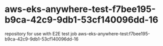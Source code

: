 # aws-eks-anywhere-test-f7bee195-b9ca-42c9-9db1-53cf140096dd-16
repository for use with E2E test job aws-eks-anywhere-test:f7bee195-b9ca-42c9-9db1-53cf140096dd-16
